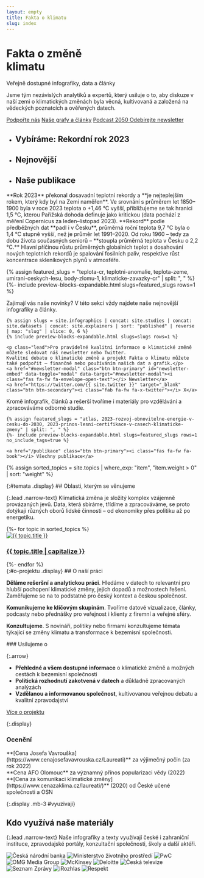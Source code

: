 ```yaml
---
layout: empty
title: Fakta o klimatu
slug: index
---
```

<div class="section intro">
    <div class="container clearfix">
        <h1 class="display" id="home">Fakta o změně<br>klimatu</h1>
        <span class="tagline">Veřejně dostupné <span class='nobr'>infografiky, data a články</span></span>
        <p>
        Jsme tým nezávislých analytiků a expertů, který usiluje o to, aby diskuze v naší zemi o klimatických změnách byla věcná, kultivovaná a založená na vědeckých poznatcích a ověřených datech.
        <br/>
        </p>
        <p class="intro-buttons">
            <a href="{{ site.fundraising }}" class="btn btn-primary d-md-none"><i class="fas fa-fw fa-heart"></i> Podpořte nás</a>
            <a href="#temata" class="btn btn-secondary no-ext-link-icon">Naše grafy a články</a>
            <a href="https://2050podcast.cz/" class="btn btn-secondary no-ext-link-icon">Podcast 2050 <i class="fas fa-fw fa-headphones"></i></a>
            <a class="btn btn-secondary no-ext-link-icon" href="#newsletter-modal" id="newsletter-embed" data-toggle="modal" data-target="#newsletter-modal">
            <span class="fas fa-fw fa-envelope-open-text"></span> Odebírejte newsletter</a><br/>
        </p>
    </div>
    <div class="container">
        <ul class="nav nav-tabs flex-nowrap flex-md-wrap align-items-stretch overflow-hidden" role="tablist">
            <li class="nav-item" role="presentation">
                <h2 class="nav-link bg-extralight-blue active" id="tab-role-1" data-toggle="tab" href="#tab1" role="tab" aria-controls="tab1" aria-selected="true">Vybíráme: Rekordní rok 2023</h2>
            </li>
            <li class="nav-item" role="presentation">
                <h2 class="nav-link bg-extralight-lightblue" id="tab-role-2" data-toggle="tab" href="#tab2" role="tab" aria-controls="tab2" aria-selected="false">Nejnovější</h2>
            </li>
            <li class="nav-item" role="presentation">
                <h2 class="nav-link bg-extralight-gray" id="tab-role-3" data-toggle="tab" href="#tab3" role="tab" aria-controls="tab3" aria-selected="false">Naše publikace</h2>
            </li>
        </ul>
    </div>
</div>

<div class="tab-content" id="myTabContent">
  <div class="section tab-pane fade show active bg-extralight-blue pt-4 pb-4" id="tab1" role="tabpanel" aria-labelledby="tab-role-1"><div class="container lead" markdown="1">
  **Rok 2023** překonal dosavadní teplotní rekordy a **je nejteplejším rokem, který kdy byl na Zemi naměřen**. Ve srovnání s průměrem let 1850–1900 byla v roce 2023 teplota o +1,46 °C vyšší, přibližujeme se tak hranici 1,5 °C, kterou Pařížská dohoda definuje jako kritickou (data pochází z měření Copernicus za leden–listopad 2023). **Rekord** podle předběžných dat **padl i v Česku**, průměrná roční teplota 9,7 °C byla o 1,4 °C stupně vyšší, než je průměr let 1991–2020. Od roku 1960 – tedy za dobu života současných seniorů – **stoupla průměrná teplota v Česku o 2,2 °C.** Hlavní příčinou růstu průměrných globálních teplot a dosahování nových teplotních rekordů je spalování fosilních paliv, respektive růst koncentrace skleníkových plynů v atmosféře.  

{% assign featured_slugs = "teplota-cr, teplotni-anomalie, teplota-zeme, umirani-ceskych-lesu, body-zlomu-1, klimaticke-zavazky-cr" | split: ", " %}
{%- include preview-blocks-expandable.html slugs=featured_slugs rows=1 %}
  </div></div>

  <div class="section tab-pane fade bg-extralight-lightblue pt-4 pb-4" id="tab2" role="tabpanel" aria-labelledby="tab-role-2"><div class="container">
    <p class="lead mb-0">Zajímají vás naše novinky? V této sekci vždy najdete naše nejnovější infografiky a články.</p>

    {% assign slugs = site.infographics | concat: site.studies | concat: site.datasets | concat: site.explainers | sort: "published" | reverse | map: "slug" | slice: 0, 6 %}
    {% include preview-blocks-expandable.html slugs=slugs rows=1 %}

    <p class="lead">Pro pravidelné kvalitní informace o klimatické změně můžete sledovat náš newsletter nebo Twitter.
    Kvalitní debatu o klimatické změně a projekt Fakta o klimatu můžete také podpořit – finančně nebo používáním našich dat a grafik.</p>
    <a href="#newsletter-modal" class="btn btn-primary" id="newsletter-embed" data-toggle="modal" data-target="#newsletter-modal"><i class="fas fa-fw fa-envelope-open-text"></i> Newsletter</a>
    <a href="https://twitter.com/{{ site.twitter }}" target="_blank" class="btn btn-secondary"><i class="fab fa-fw fa-x-twitter"></i> X</a>
  </div></div>

  <div class="section tab-pane fade bg-extralight-gray pt-4 pb-4" id="tab3" role="tabpanel" aria-labelledby="tab-role-3"><div class="container">
    <p class="lead mb-0">Kromě infografik, článků a rešerší tvoříme i materiály pro vzdělávání a zpracováváme odborné studie.</p>

    {% assign featured_slugs = "atlas, 2023-rozvoj-obnovitelne-energie-v-cesku-do-2030, 2023-prinos-lesni-certifikace-v-casech-klimaticke-zmeny" | split: ", " %}
    {%- include preview-blocks-expandable.html slugs=featured_slugs rows=1 no_include_tags=true %}

    <a href="/publikace" class="btn btn-primary"><i class="fas fa-fw fa-book"></i> Všechny publikace</a>
  </div></div>
</div>

{% assign sorted_topics = site.topics | where_exp: "item", "item.weight > 0" | sort: "weight" %}
<div class="section"><div class="container" markdown="1">
{:#temata .display}
## Oblasti, kterým se věnujeme

{:.lead .narrow-text}
Klimatická změna je složitý komplex vzájemně provázaných jevů. Data, která sbíráme, třídíme a zpracováváme, se&nbsp;proto dotýkají různých oborů lidské činnosti – od ekonomiky přes politiku až po energetiku.

<div class="row topic-tiles">
{%- for topic in sorted_topics %}
<div class="topic-tile col-6 col-md-4 p-0">
<a class="mb-3 my-md-3" href="{{ topic.url }}">
  <img class="mx-3" loading="eager" src="/assets/illustrations/{{ topic.slug }}_mini.svg" alt="{{ topic.title }}">
  <h3 class="mx-3">{{ topic.title | capitalize }}</h3>
</a>
</div>
{%- endfor %}
</div>

</div></div>
<div class="section"><div class="container clearfix" markdown="1">
{:#o-projektu .display}
## O naší práci

<div class="row about-us lead mb-5 justify-content-between">
<div class="col-12 col-md-6 pt-2 pt-md-4" markdown="1">

**Děláme rešeršní a analytickou práci**. Hledáme v datech to relevantní pro hlubší pochopení klimatické změny, jejích dopadů a možnostech řešení. Zaměřujeme se na to podstatné pro český kontext a českou společnost.

**Komunikujeme ke klíčovým skupinám**. Tvoříme datové vizualizace, články, podcasty nebo přednášky pro veřejnost i klienty z firemní a veřejné sféry.

**Konzultujeme**. S novináři, politiky nebo firmami konzultujeme témata týkající se změny klimatu a transformace k bezemisní společnosti.

</div>
<div class="col-12 col-md-6 col-lg-5 pt-4" markdown="1">
### Usilujeme o

{:.arrow}
* **Přehledné a všem dostupné informace** o klimatické změně a možných cestách k bezemisní společnosti
* **Politická rozhodnutí zakotvená v datech** a důkladně zpracovaných analýzách
* **Vzdělanou a informovanou společnost**, kultivovanou veřejnou debatu a kvalitní zpravodajství
</div>

<div class="col-12 mt-3">
<a href="/o-nas" class="btn btn-primary btn-md-lg"><i class="fas fa-fw fa-info"></i> Více o projektu</a>
</div>
</div>

{:.display}
### Ocenění

<div class="row about-us lead">
<div class="col-12 col-md-6 col-lg-4 p-3 p-md-4 price">
<div class="price-1"></div>
<div markdown="1">
**[Cena Josefa Vavrouška](https://www.cenajosefavavrouska.cz/Laureati)** za výjimečný počin (za rok 2022)
</div>
</div>
<div class="col-12 col-md-6 col-lg-4 p-3 p-md-4 price">
<div class="price-2"></div>
<div markdown="1">
**Cena AFO Olomouc** za významný přínos popularizaci vědy (2022)
</div>
</div>
<div class="col-12 col-md-6 col-lg-4 p-3 p-md-4 price">
<div class="price-3"></div>
<div markdown="1">
**[Cena za komunikaci klimatické změny](https://www.cenazaklima.cz/laureati/)** (2020) od České učené společnosti a OSN
</div>
</div>
</div>

</div></div>
<div class="section"><div class="container clearfix" markdown="1">

{:.display .mb-3 #vyuzivaji}
## Kdo využívá naše materiály

{:.lead .narrow-text}
Naše infografiky a texty využívají  české i zahraniční instituce, zpravodajské portály, konzultační společnosti, školy a další aktéři.

<div class="logos mt-md-5 mb-md-4">
<img loading="eager" class="square" src="/assets-local/o-nas/logo-cnb.png" alt="Česká národní banka">
<img loading="eager" src="/assets-local/o-nas/logo-mzp.png" alt="Ministerstvo životního prostředí">
<img loading="eager" class="square" src="/assets-local/o-nas/logo-pwc.png" alt="PwC">
<img loading="eager" class="square" src="/assets-local/o-nas/logo-omg.png" alt="OMG Media Group">
<img loading="eager" src="/assets-local/o-nas/logo-mckinsey.png" alt="McKinsey">
<img loading="eager" src="/assets-local/o-nas/logo-deloitte.png" alt="Deloitte">
<img loading="eager" src="/assets-local/o-nas/logo-ct.png" alt="Česká televize">
<img loading="eager" src="/assets-local/o-nas/logo-seznam-zpravy.png" alt="Seznam Zprávy">
<img loading="eager" src="/assets-local/o-nas/logo-irozhlas.png" alt="iRozhlas">
<img loading="eager" src="/assets-local/o-nas/logo-respekt.png" alt="Respekt">
</div>

</div></div>
